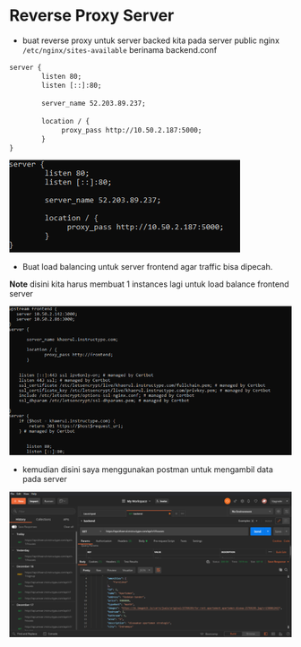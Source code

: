 # Reverse Proxy Server

* buat reverse proxy untuk server backed kita pada server public nginx ``/etc/nginx/sites-available`` berinama backend.conf

```
server {
        listen 80;
        listen [::]:80;

        server_name 52.203.89.237;

        location / {
             proxy_pass http://10.50.2.187:5000;
        }
}
```

![19](../assets/img_21.PNG)

* Buat load balancing untuk server frontend agar traffic bisa dipecah.

**Note** disini kita harus membuat 1 instances lagi untuk load balance frontend server

![20](../assets/img_22.PNG)

* kemudian disini saya menggunakan postman untuk mengambil data pada server 

![21](../assets/img_23.PNG)

